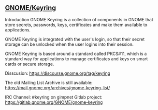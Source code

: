 ## **[GNOME/Keyring](https://wiki.gnome.org/Projects/GnomeKeyring#:~:text=Other%20Information-,Introduction,smart%20cards%20or%20secure%20storage.)**

Introduction
GNOME Keyring is a collection of components in GNOME that store secrets, passwords, keys, certificates and make them available to applications.

GNOME Keyring is integrated with the user's login, so that their secret storage can be unlocked when the user logins into their session.

GNOME Keyring is based around a standard called PKCS#11, which is a standard way for applications to manage certificates and keys on smart cards or secure storage.

Disscusion: <https://discourse.gnome.org/tag/keyring>

The old Mailing List Archive is still available: <https://mail.gnome.org/archives/gnome-keyring-list/>

IRC Channel: #keyring on gimpnet
Gitlab project: <https://gitlab.gnome.org/GNOME/gnome-keyring>
